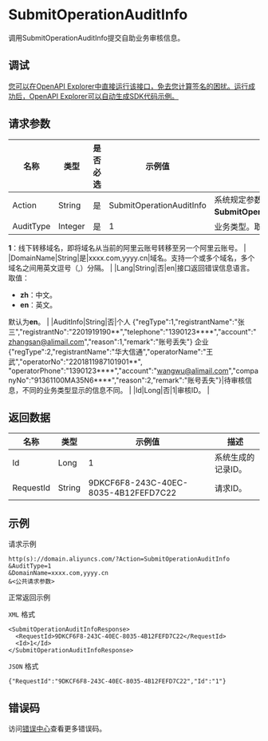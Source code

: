 # SubmitOperationAuditInfo

调用SubmitOperationAuditInfo提交自助业务审核信息。

## 调试

[您可以在OpenAPI Explorer中直接运行该接口，免去您计算签名的困扰。运行成功后，OpenAPI Explorer可以自动生成SDK代码示例。](https://api.aliyun.com/#product=Domain&api=SubmitOperationAuditInfo&type=RPC&version=2018-01-29)

## 请求参数

|名称|类型|是否必选|示例值|描述|
|--|--|----|---|--|
|Action|String|是|SubmitOperationAuditInfo|系统规定参数。取值：**SubmitOperationAuditInfo**。 |
|AuditType|Integer|是|1|业务类型。取值：

 **1**：线下转移域名，即将域名从当前的阿里云账号转移至另一个阿里云账号。 |
|DomainName|String|是|xxxx.com,yyyy.cn|域名。支持一个或多个域名，多个域名之间用英文逗号（,）分隔。 |
|Lang|String|否|en|接口返回错误信息语言。取值：

 -   **zh**：中文。
-   **en**：英文。

 默认为**en**。 |
|AuditInfo|String|否|个人 \{"regType":1,"registrantName":"张三","registrantNo":"2201919190\*\*","telephone":"1390123\*\*\*\*","account":"zhangsan@alimail.com","reason":1,"remark":"账号丢失"\} 企业 \{"regType":2,"registrantName":"华大信通","operatorName":"王武","operatorNo":"2201811987101901\*\*", "operatorPhone":"1390123\*\*\*\*","account":"wangwu@alimail.com","companyNo":"91361100MA35N6\*\*\*\*","reason":2,"remark":"账号丢失"\}|待审核信息，不同的业务类型显示的信息不同。 |
|Id|Long|否|1|审核ID。 |

## 返回数据

|名称|类型|示例值|描述|
|--|--|---|--|
|Id|Long|1|系统生成的记录ID。 |
|RequestId|String|9DKCF6F8-243C-40EC-8035-4B12FEFD7C22|请求ID。 |

## 示例

请求示例

```
http(s)://domain.aliyuncs.com/?Action=SubmitOperationAuditInfo
&AuditType=1
&DomainName=xxxx.com,yyyy.cn
&<公共请求参数>
```

正常返回示例

`XML` 格式

```
<SubmitOperationAuditInfoResponse>
  <RequestId>9DKCF6F8-243C-40EC-8035-4B12FEFD7C22</RequestId>
  <Id>1</Id>
</SubmitOperationAuditInfoResponse>
```

`JSON` 格式

```
{"RequestId":"9DKCF6F8-243C-40EC-8035-4B12FEFD7C22","Id":"1"}
```

## 错误码

访问[错误中心](https://error-center.aliyun.com/status/product/Domain)查看更多错误码。

